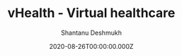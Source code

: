 ---
title: vHealth - Virtual healthcare
github: https://github.com/shantanu-deshmukh/vhealth-gatsby
demo: https://vhealth.openthemes.dev/
author: Shantanu Deshmukh
date: 2020-08-26T00:00:00.000Z
ssg:
  - Gatsby
cms:
  - Markdown
description: Modular and easy to use Gatsby template for a Healthcare Startup.
draft: true
publish_date: '2020-08-19T03:52:02Z'
update_date: '2020-09-13T04:18:05Z'
github_star: 37
github_fork: 15
---